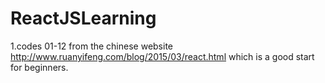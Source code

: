 # ReactJSLearning
1.codes 01-12 from the chinese website http://www.ruanyifeng.com/blog/2015/03/react.html which is a good start for beginners.
